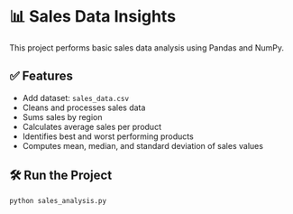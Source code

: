# 📊 Sales Data Insights

This project performs basic sales data analysis using Pandas and NumPy.

## ✅ Features
- Add dataset: `sales_data.csv` 
- Cleans and processes sales data
- Sums sales by region
- Calculates average sales per product
- Identifies best and worst performing products
- Computes mean, median, and standard deviation of sales values



## 🛠️ Run the Project

```bash
python sales_analysis.py

